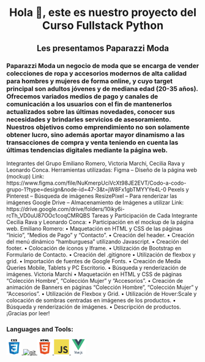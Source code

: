 <h1 align="center">Hola 👋, este es nuestro proyecto del Curso Fullstack Python</h1>
<h2 align="center">Les presentamos Paparazzi Moda</h2>

<h3 align="left">Paparazzi Moda un negocio de moda que se encarga de vender colecciones de ropa y accesorios modernos de alta calidad para hombres y mujeres de forma online, y cuyo target principal son adultos jóvenes y de mediana edad (20-35 años). Ofrecemos variados medios de pago y canales de comunicación a los usuarios con el fin de mantenerlos actualizados sobre las últimas novedades, conocer sus necesidades y brindarles servicios de asesoramiento. Nuestros objetivos como emprendimiento no son solamente obtener lucro, sino además aportar mayor dinamismo a las transacciones de compra y venta teniendo en cuenta las últimas tendencias digitales mediante la página web.</h3>
<p align="left">Integrantes del Grupo
Emiliano Romero, Victoria Marchi, Cecilia Rava y Leonardo Conca.
Herramientas utilizadas:
Figma – Diseño de la página web (mockup)
Link: https://www.figma.com/file/NuKmerpUciVcXt98JE2EVT/Codo-a-codo-grupo-1?type=design&node-id=47-3&t=jW8Fx1gbTMYYYe4L-0
Pexels y Pinterest – Búsqueda de imágenes 
ResizePixel – Para renderizar las imágenes
Google Drive – Almacenamiento de Imágenes a utilizar
Link: https://drive.google.com/drive/folders/10iky6i-rcTh_VD0uU87OOc1coqCMRQBS
Tareas y Participación de Cada Integrante
Cecilia Rava y Leonardo Conca:
•	Participación en el mockup de la página web.
Emiliano Romero:
•	Maquetación en HTML y CSS de las páginas “Inicio”, “Medios de Pago” y “Contacto”.
•	Creación del header.
•	Creación del menú dinámico “hamburguesa” utilizando Javascript.
•	Creación del footer.
•	Colocación de íconos y Iframe.
•	Utilización de Bootstrap en Formulario de Contacto.
•	Creación del .gitignore
•	Utilización de flexbox y grid.
•	Importación de fuentes de Google Fonts.
•	Creación de Media Queries Mobile, Tablets y PC Escritorio.
•	Búsqueda y renderización de imágenes.
Victoria Marchi
•	Maquetación en HTML y CSS de páginas “Colección Hombre”, “Colección Mujer” y “Accesorios”.
•	Creación de animación de Banners en páginas “Colección Hombre”, “Colección Mujer” y “Accesorios”.
•	Utilización de Flexbox y Grid.
•	Utilización de Hover:Scale y colocación de sombras centradas en imágenes de los productos.
•	Búsqueda y renderización de imágenes.
•	Descripción de productos.
¡Gracias por leer!
</p>

<h3 align="left">Languages and Tools:</h3>
<p align="left"> <a href="https://www.w3schools.com/css/" target="_blank" rel="noreferrer"> <img src="https://raw.githubusercontent.com/devicons/devicon/master/icons/css3/css3-original-wordmark.svg" alt="css3" width="40" height="40"/> </a> <a href="https://git-scm.com/" target="_blank" rel="noreferrer"> <img src="https://www.vectorlogo.zone/logos/git-scm/git-scm-icon.svg" alt="git" width="40" height="40"/> </a> <a href="https://www.w3.org/html/" target="_blank" rel="noreferrer"> <img src="https://raw.githubusercontent.com/devicons/devicon/master/icons/html5/html5-original-wordmark.svg" alt="html5" width="40" height="40"/> </a> <a href="https://developer.mozilla.org/en-US/docs/Web/JavaScript" target="_blank" rel="noreferrer"> <img src="https://raw.githubusercontent.com/devicons/devicon/master/icons/javascript/javascript-original.svg" alt="javascript" width="40" height="40"/> </a> <a href="https://vuejs.org/" target="_blank" rel="noreferrer"> <img src="https://raw.githubusercontent.com/devicons/devicon/master/icons/vuejs/vuejs-original-wordmark.svg" alt="vuejs" width="40" height="40"/> </a> </p>
